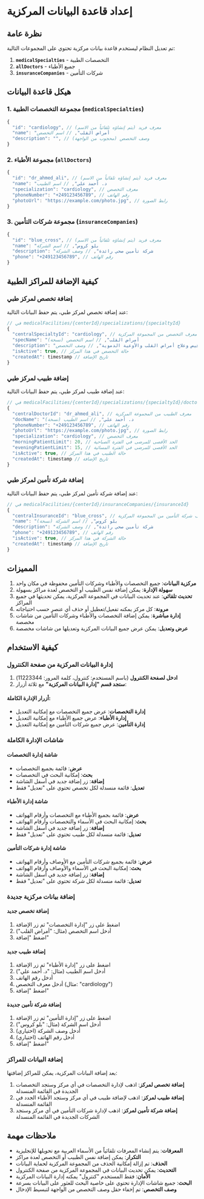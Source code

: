 # إعداد قاعدة البيانات المركزية

## نظرة عامة

تم تعديل النظام ليستخدم قاعدة بيانات مركزية تحتوي على المجموعات التالية:

1. **`medicalSpecialties`** - التخصصات الطبية
2. **`allDoctors`** - جميع الأطباء
3. **`insuranceCompanies`** - شركات التأمين

## هيكل قاعدة البيانات

### 1. مجموعة التخصصات الطبية (`medicalSpecialties`)

```javascript
{
  "id": "cardiology", // معرف فريد (يتم إنشاؤه تلقائياً من الاسم)
  "name": "أمراض القلب", // اسم التخصص
  "description": "", // وصف التخصص (محجوب من الواجهة)
}
```

### 2. مجموعة الأطباء (`allDoctors`)

```javascript
{
  "id": "dr_ahmed_ali", // معرف فريد (يتم إنشاؤه تلقائياً من الاسم)
  "name": "د. أحمد علي", // اسم الطبيب
  "specialization": "cardiology", // معرف التخصص
  "phoneNumber": "+249123456789", // رقم الهاتف
  "photoUrl": "https://example.com/photo.jpg", // رابط الصورة
}
```

### 3. مجموعة شركات التأمين (`insuranceCompanies`)

```javascript
{
  "id": "blue_cross", // معرف فريد (يتم إنشاؤه تلقائياً من الاسم)
  "name": "بلو كروس", // اسم الشركة
  "description": "شركة تأمين صحي رائدة", // وصف الشركة
  "phone": "+249123456789", // رقم الهاتف
}
```

## كيفية الإضافة للمراكز الطبية

### إضافة تخصص لمركز طبي

عند إضافة تخصص لمركز طبي، يتم حفظ البيانات التالية:

```javascript
// في medicalFacilities/{centerId}/specializations/{specialtyId}
{
  "centralSpecialtyId": "cardiology", // معرف التخصص من المجموعة المركزية
  "specName": "أمراض القلب", // اسم التخصص (نسخة)
  "description": "تخصص في تشخيص وعلاج أمراض القلب والأوعية الدموية", // وصف التخصص
  "isActive": true, // حالة التخصص في هذا المركز
  "createdAt": timestamp // تاريخ الإضافة
}
```

### إضافة طبيب لمركز طبي

عند إضافة طبيب لمركز طبي، يتم حفظ البيانات التالية:

```javascript
// في medicalFacilities/{centerId}/specializations/{specialtyId}/doctors/{doctorId}
{
  "centralDoctorId": "dr_ahmed_ali", // معرف الطبيب من المجموعة المركزية
  "docName": "د. أحمد علي", // اسم الطبيب (نسخة)
  "phoneNumber": "+249123456789", // رقم الهاتف
  "photoUrl": "https://example.com/photo.jpg", // رابط الصورة
  "specialization": "cardiology", // معرف التخصص
  "morningPatientLimit": 20, // الحد الأقصى للمرضى في الفترة الصباحية
  "eveningPatientLimit": 15, // الحد الأقصى للمرضى في الفترة المسائية
  "isActive": true, // حالة الطبيب في هذا المركز
  "createdAt": timestamp // تاريخ الإضافة
}
```

### إضافة شركة تأمين لمركز طبي

عند إضافة شركة تأمين لمركز طبي، يتم حفظ البيانات التالية:

```javascript
// في medicalFacilities/{centerId}/insuranceCompanies/{insuranceId}
{
  "centralInsuranceId": "blue_cross", // معرف شركة التأمين من المجموعة المركزية
  "name": "بلو كروس", // اسم الشركة (نسخة)
  "description": "شركة تأمين صحي رائدة", // وصف الشركة
  "phone": "+249123456789", // رقم الهاتف
  "isActive": true, // حالة الشركة في هذا المركز
  "createdAt": timestamp // تاريخ الإضافة
}
```

## المميزات

1. **مركزية البيانات**: جميع التخصصات والأطباء وشركات التأمين محفوظة في مكان واحد
2. **سهولة الإدارة**: يمكن إضافة نفس الطبيب أو التخصص لعدة مراكز بسهولة
3. **تحديث تلقائي**: عند تحديث البيانات في المجموعة المركزية، يمكن تحديثها في جميع المراكز
4. **مرونة**: كل مركز يمكنه تفعيل/تعطيل أو حذف أي عنصر حسب احتياجاته
5. **إدارة مباشرة**: يمكن إضافة التخصصات والأطباء وشركات التأمين من شاشات مخصصة
6. **عرض وتعديل**: يمكن عرض جميع البيانات المركزية وتعديلها من شاشات مخصصة

## كيفية الاستخدام

### إدارة البيانات المركزية من صفحة الكنترول

1. **ادخل لصفحة الكنترول** (باسم المستخدم: كنترول، كلمة المرور: 11223344)
2. **ستجد قسم "إدارة البيانات المركزية"** مع ثلاثة أزرار:

#### أزرار الإدارة الكاملة:
- **إدارة التخصصات**: عرض جميع التخصصات مع إمكانية التعديل
- **إدارة الأطباء**: عرض جميع الأطباء مع إمكانية التعديل
- **إدارة التأمين**: عرض جميع شركات التأمين مع إمكانية التعديل

### شاشات الإدارة الكاملة

#### شاشة إدارة التخصصات
- **عرض**: قائمة بجميع التخصصات
- **بحث**: إمكانية البحث في التخصصات
- **إضافة**: زر إضافة جديد في أسفل الشاشة
- **تعديل**: قائمة منسدلة لكل تخصص تحتوي على "تعديل" فقط

#### شاشة إدارة الأطباء
- **عرض**: قائمة بجميع الأطباء مع التخصصات وأرقام الهواتف
- **بحث**: إمكانية البحث في الأسماء والتخصصات وأرقام الهواتف
- **إضافة**: زر إضافة جديد في أسفل الشاشة
- **تعديل**: قائمة منسدلة لكل طبيب تحتوي على "تعديل" فقط

#### شاشة إدارة شركات التأمين
- **عرض**: قائمة بجميع شركات التأمين مع الأوصاف وأرقام الهواتف
- **بحث**: إمكانية البحث في الأسماء والأوصاف وأرقام الهواتف
- **إضافة**: زر إضافة جديد في أسفل الشاشة
- **تعديل**: قائمة منسدلة لكل شركة تحتوي على "تعديل" فقط

### إضافة بيانات مركزية جديدة

#### إضافة تخصص جديد
1. اضغط على زر "إدارة التخصصات" ثم زر الإضافة
2. أدخل اسم التخصص (مثال: "أمراض القلب")
3. اضغط "إضافة"

#### إضافة طبيب جديد
1. اضغط على زر "إدارة الأطباء" ثم زر الإضافة
2. أدخل اسم الطبيب (مثال: "د. أحمد علي")
3. أدخل رقم الهاتف
4. أدخل معرف التخصص (مثال: "cardiology")
5. اضغط "إضافة"

#### إضافة شركة تأمين جديدة
1. اضغط على زر "إدارة التأمين" ثم زر الإضافة
2. أدخل اسم الشركة (مثال: "بلو كروس")
3. أدخل وصف الشركة (اختياري)
4. أدخل رقم الهاتف (اختياري)
5. اضغط "إضافة"

### إضافة البيانات للمراكز

بعد إضافة البيانات المركزية، يمكن للمراكز إضافتها:

1. **إضافة تخصص لمركز**: اذهب لإدارة التخصصات في أي مركز وستجد التخصصات الجديدة في القائمة المنسدلة
2. **إضافة طبيب لمركز**: اذهب لإضافة طبيب في أي مركز وستجد الأطباء الجدد في القائمة المنسدلة
3. **إضافة شركة تأمين لمركز**: اذهب لإدارة شركات التأمين في أي مركز وستجد الشركات الجديدة في القائمة المنسدلة

## ملاحظات مهمة

- **المعرفات**: يتم إنشاء المعرفات تلقائياً من الأسماء العربية مع تحويلها للإنجليزية
- **التكرار**: يمكن إضافة نفس الطبيب أو التخصص لعدة مراكز
- **الحذف**: تم إزالة إمكانية الحذف من المجموعة المركزية لحماية البيانات
- **التحديث**: يمكن تحديث البيانات في المجموعة المركزية من صفحة الكنترول
- **الأمان**: فقط المستخدم "كنترول" يمكنه إدارة البيانات المركزية
- **البحث**: جميع شاشات الإدارة تحتوي على خاصية البحث للعثور على البيانات بسرعة
- **وصف التخصص**: تم إخفاء حقل وصف التخصص من الواجهة لتبسيط الإدخال
